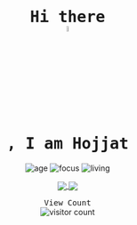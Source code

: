<div align="center">
<samp><h1> Hi there <img data-target="animated-image.replacedImage" alt="wave.gif" width="5%" height="5%" class="AnimatedImagePlayer-animatedImage" src="https://raw.githubusercontent.com/MartinHeinz/MartinHeinz/master/wave.gif" style="display: block; opacity: 1;">, I am Hojjat</h1></samp>

![age](https://img.shields.io/badge/age-20-blue)
![focus](https://img.shields.io/badge/focus-fullStackWebDeveloper-brightgreen)
![living](https://img.shields.io/badge/living-IranTehran-3c9)

<a href="https://github.com/hjtazzi%22%3E">
  <img align="center" src="https://github-readme-stats.vercel.app/api?username=hjtazzi&show_icons=true&count_private=true&include_all_commits=true&theme=nord" />
</a>
<a href="https://github.com/hjtazzi%22%3E">
  <img align="center" src="https://github-readme-stats.vercel.app/api/top-langs/?username=hjtazzi&theme=nord" />
</a>

<!--
[<img src="https://img.icons8.com/color/48/000000/linkedin.png%22/%3E](https://linkedin.com/in/imhshahdi)
[<img src="https://img.icons8.com/fluent/48/000000/telegram-app.png%22/%3E](https://t.me/Imhshahdi)
-->

<samp>View Count</samp>
<br />
<img src="https://profile-counter.glitch.me/%7Bhjtazzi%7D/count.svg" alt="visitor count" />
  </div>

<!--
**hjtazzi/hjtazzi** is a ✨ _special_ ✨ repository because its `README.md` (this file) appears on your GitHub profile.

Here are some ideas to get you started:

- 🔭 I’m currently working on ...
- 🌱 I’m currently learning ...
- 👯 I’m looking to collaborate on ...
- 🤔 I’m looking for help with ...
- 💬 Ask me about ...
- 📫 How to reach me: ...
- 😄 Pronouns: ...
- ⚡ Fun fact: ...
-->
